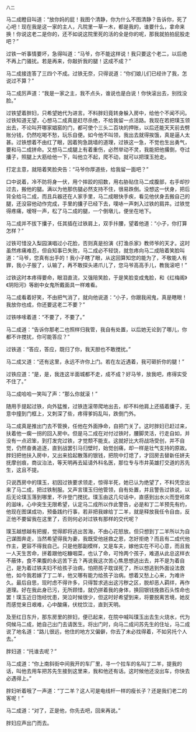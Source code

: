     八二 

   马二成瞪目叫道：“放你妈的屁！我图个清静，你为什么不图清静？告诉你，死了心吧！现在我是这一家的主人，凡院里一草一木，都是我的，谁要什么，拿命来换！你说这老二是你的，还不如说这院里死的活的全是你的呢，那我就拍拍屁股走吧？”

   过铁一听事情要坏，急得叫道：“马爷，你不能这样说！我只要这个老二，以后绝不再上门骚扰。若是再来，你敲折我的腿！这成不成？”

   马二成接连答了三四个不成。过铁无奈，只得说道：“你们娘儿们已经许了我，怎说过不算？”

   马二成厉声道：“我是一家之主，我不点头，谁说也是白说！你快滚出去，别找没脸。”

   过铁望着胖妇，只希望她代为进言。不料胖妇竟转身躲入房中，给他个不闻不问。过铁知道无望，心想马二成真是赶尽杀绝，不给我留一点活路。我现在若把璞玉领出去，不论叫开哪家娼窑的门，都可使个三头二百块的押账，以后还能天天前去劈账分钱，仍然吃喝不愁，玩乐自便。如今他不叫领，我出去就得挨饿，真是逼人太甚。过铁想着不由红了眼，因着狗急跳墙的道理，过铁这一急，不觉也生出勇气，要和马二成拼命。又想马二成腿上有着重伤，必然举动不灵，我能把他撂倒，夺过攮子，照腿上大筋给他一下，叫他立不起，爬不动，就可以把璞玉抢走。

   打定主意，就陪着笑脸央告：“马爷你厚道些，给我留一面吧？”

   口中说着，冷不防将身一伏，用个摔跤的招数，用右胁贴住马二成腹部，右手却抄过去，搬他的腿。满以为他那伤腿必然支持不住，很易跌倒。没想这一伏身，把后背全给马二成，而且兵器还在人家手里，马二成眼快手疾，看见他伏身去搬自己的腿，还没容他动作完成，手里的攮子已经下去，噗哧一声刺入过铁的肩井。过铁觉得疼痛，嗳呀一声，松了马二成的腿，一个倒墩儿，便坐在地下。

   马二成并不拔下攮子，任其插在过铁肩上，双手拤腰，望着他道：“小子，你打算怎样？”

   过铁可惜没入梨园演唱过小花脸，否则真是扮演《打渔杀家》教师爷的天才。这时虽然疼痛难忍，但自知事已失败，马二成必不轻饶，就忽疼向马二成陪着笑脸叫道：“马爷，您真有出手的！我小子瞎了眼，从这回算知您的能为了，不敬能人有罪，我小子服了，认输了，再不敢探头递爪儿了，您马爷高高手儿，教我滚吧！”

   过铁这时本疼得要命，眼泪直流，又强陪笑脸，于是笑脸变成鬼脸，和《红梅阁》《阴阳河》等剧中女鬼所戴面具一样难看。

   马二成看着好笑，不由把气消了，就向他说道：“小子，你跟我闹鬼，真是瞎眼！我放你也成，你还要这老二不要？”

   过铁哆嗦着道：“不要了，不要了。”

   马二成道：“告诉你那老二也照样归我管，我自有处置，以后她无论到了哪儿，你都不许搅扰，你可能答应？”

   过铁道：“答应，答应，既归了你，我天胆也不敢搅扰。”

   马二成又道：“还有这里，永远不许你上门。若在左近遇着，我可砸折你的腿！”

   过铁应道：“是，是，我连这半面城都不走，成不成？好马爷，放我吧，疼得实受不住了。”

   马二成哈哈一笑叫了声：“那么你就滚！”

   随用手提起过铁，向外猛推，过铁连滚带爬地出去，却不料他肩上还插着攮子，无意中撞到门框上，又刺深了些，疼得爹妈乱叫，跌倒门外。

   马二成真是推出门去不管换，任他在外面挣命，自把门关了。这时胖妇已赶过来，扶着他一瘸一拐的回入房中。但是马二成在对付过铁时，腰脚灵活，行走自如，并没有一点迟笨，到打发完过铁，才觉颓不能支。这就好比大将战场受创，并不自觉，仍然奋勇追逐，直到战罢引马归壁时，始觉创痛，却一样是壮气支持的原故。胖妇把他扶入房中，又出来拾起散落的银钱，把院中灯熄了，才回房去替新任姘夫抚摩创痕，商议治法，等天明再去延请外科名医，那位专与市井英雄打交道的苏先生，这且不提。

   只说西房中的璞玉，初因过铁要求领走，惊得半死，她已认为绝望了，不料凭空出来了马二成，把过铁制服。又声言璞玉归他管领，自有处置，并且警告过铁说，以后无论璞玉落到哪里，不许登门搅扰。璞玉由这几句话中，直感到出水火而登衽席的滋味，心中突生无限希望，认定马二成所以作此警告，必是和丁二羊预先有约，他现在图谋成功，预备践约行事，若非把我嫁给丁二羊，就是释放我任令自由，反正他不要留我在这里了，否则何必对过铁有那样的交代呢？

   璞玉越想越有把握，觉得即将逃出苦海，不由心花怒放。但只想到丁二羊所以为自己谋图奔走，当然希望得我为妻，我既受他拯救之恩，怎好拒绝？而且有二成代他作主，更容不得我自己。只是他那副模样，又是车夫，嫁他实在不可心意，而且我一人天生苦命，拼着跟他吃糠咽菜，也认了命，可怜两个孩子，难道从此总这样衣不蔽体，食不果腹的永远苦下去？再说我这次苦心焦思想逃出去，并不是为着自己，是为着过铁夫妇不给孩子治病，怕把孩子耽误死了，所以想逃到外面设法救他，如今我若嫁了丁二羊，他又哪有能力给孩子治病。想着又愁上心来，为难许久。最后自思，现时虑不得许多，只得暂求逃出这污秽之区，脱却恶人羁绊，再作道理。好在我此身已污，无所顾惜，就仍拼着我的身体，换回银钱挽救石头性命也罢！璞玉近日饱经忧患，哭泣时候很少，但这时好希望到来，将要脱离苦境，她反而感觉来日艰难，心中酸痛，伏枕饮泣，直到天明。

   及至红日东升，那东房里的胖妇，便已起来，在院中喊叫璞玉出去生火烧水，代为伺候马二成，她自己出门去请医生。将出门时，向马二成问苏先生的住址，马二成说了地名道：“路儿很远，他住的地方又偏僻，你去了未必找得着，不如另托个人去。”

   胖妇道：“托谁去呢？”

   马二成道：“你上南斜街中间我开的车厂里，寻一个拉车的名叫丁二羊，提我的话，叫他去用车把苏先生接到这里来，我和他还有话。这时候他还没出车，你快去必遇得上。”

   胖妇听着哦了一声道：“丁二羊？这人可是电线杆一样的瘦长子？还是我们老二的客呢！”

   马二成道：“对了，正是他，你先去吧，回来再说。”

   胖妇应声出门而去。

